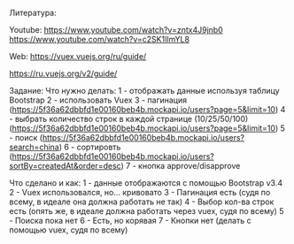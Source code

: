 Литература:

Youtube:
https://www.youtube.com/watch?v=zntx4J9jnb0
https://www.youtube.com/watch?v=c2SK1IlmYL8

Web:
https://vuex.vuejs.org/ru/guide/

https://ru.vuejs.org/v2/guide/

Задание:
Что нужно делать:
1 - отображать данные используя таблицу Bootstrap
2 - использовать Vuex
3 - пагинация (https://5f36a62dbbfd1e00160beb4b.mockapi.io/users?page=5&limit=10)
4 - выбрать количество строк в каждой странице (10/25/50/100) (https://5f36a62dbbfd1e00160beb4b.mockapi.io/users?page=5&limit=10)
5 - поиск (https://5f36a62dbbfd1e00160beb4b.mockapi.io/users?search=china)
6 - сортировть (https://5f36a62dbbfd1e00160beb4b.mockapi.io/users?sortBy=createdAt&order=desc)
7 - кнопка approve/disapprove

Что сделано и как:
1 - данные отображаются с помощью Bootstrap v3.4
2 - Vuex использовался, но... кривовато
3 - Пагинация есть (судя по всему, в идеале она должна работать не так)
4 - Выбор кол-ва строк есть (опять же, в идеале должна работать через vuex, судя по всему)
5 - Поиска пока нет
6 - Есть, но корявая
7 - Кнопки нет (делать с помощью vuex, судя по всему)